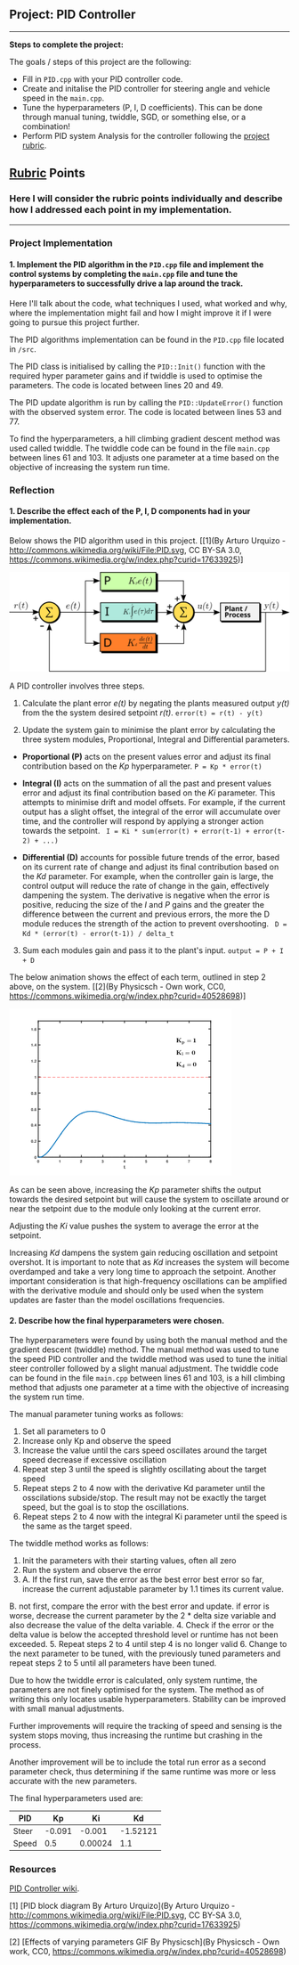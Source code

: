 ## Project: PID Controller

---


**Steps to complete the project:**  


The goals / steps of this project are the following:

* Fill in `PID.cpp` with your PID controller code.
* Create and initalise the PID controller for steering angle and vehicle speed in the `main.cpp`.
* Tune the hyperparameters (P, I, D coefficients). This can be done through manual tuning, twiddle, SGD, or something else, or a combination!
* Perform PID system Analysis for the controller following the [project rubric](https://review.udacity.com/#!/rubrics/824/view).

[//]: # (Image References)

[image1]: ./img/PID_en.svg
[image2]: ./img/PID_Compensation_Animated.gif


## [Rubric](https://review.udacity.com/#!/rubrics/824/view) Points
### Here I will consider the rubric points individually and describe how I addressed each point in my implementation.  

---

### Project Implementation
#### 1. Implement the PID algorithm in the `PID.cpp` file and implement the control systems by completing the `main.cpp` file and tune the hyperparameters to successfully drive a lap around the track.

Here I'll talk about the code, what techniques I used, what worked and why, where the implementation might fail and how I might improve it if I were going to pursue this project further.

The PID algorithms implementation can be found in the `PID.cpp` file located in `/src`.

The PID class is initialised by calling the `PID::Init()` function with the required hyper parameter gains and if twiddle is used to optimise the parameters. The code is located between lines 20 and 49.

The PID update algorithm is run by calling the `PID::UpdateError()` function with the observed system error. The code is located between lines 53 and 77.

To find the hyperparameters, a hill climbing gradient descent method was used called twiddle. The twiddle code can be found in the file `main.cpp` between lines 61 and 103. It adjusts one parameter at a time based on the objective of increasing the system run time.

### Reflection
#### 1. Describe the effect each of the P, I, D components had in your implementation.

Below shows the PID algorithm used in this project. [[1](By Arturo Urquizo - http://commons.wikimedia.org/wiki/File:PID.svg, CC BY-SA 3.0, https://commons.wikimedia.org/w/index.php?curid=17633925)]

![A block diagram of a PID controller in a feedback loop. r(t) is the desired process value or "set point", and y(t) is the measured process value.][image1]

A PID controller involves three steps.
1. Calculate the plant error *e(t)* by negating the plants measured output *y(t)* from the the system desired setpoint *r(t)*.
`error(t) = r(t) - y(t)`

2. Update the system gain to minimise the plant error by calculating the three system modules, Proportional, Integral and Differential parameters.
 * **Proportional (P)** acts on the present values error and adjust its final contribution based on the *Kp* hyperparameter.
 ` P = Kp * error(t) `

 * **Integral (I)** acts on the summation of all the past and present values error and adjust its final contribution based on the *Ki* parameter. This attempts to minimise drift and model offsets. For example, if the current output has a slight offset, the integral of the error will accumulate over time, and the controller will respond by applying a stronger action towards the setpoint.
 ` I = Ki * sum(error(t) + error(t-1) + error(t-2) + ...)`

 * **Differential (D)** accounts for possible future trends of the error, based on its current rate of change and adjust its final contribution based on the *Kd* parameter. For example, when the controller gain is large, the control output will reduce the rate of change in the gain, effectively dampening the system. The derivative is negative when the error is positive, reducing the size of the *I* and *P* gains and the greater the difference between the current and previous errors, the more the D module reduces the strength of the action to prevent overshooting.
 ` D = Kd * (error(t) - error(t-1)) / delta_t`

3. Sum each modules gain and pass it to the plant's input.
`output = P + I + D`

The below animation shows the effect of each term, outlined in step 2 above, on the system. [[2](By Physicsch - Own work, CC0, https://commons.wikimedia.org/w/index.php?curid=40528698)]

![Effects of varying PID parameters (Kp,Ki,Kd) on the step response of a system.][image2]

As can be seen above, increasing the *Kp* parameter shifts the output towards the desired setpoint but will cause the system to oscillate around or near the setpoint due to the module only looking at the current error.

Adjusting the *Ki* value pushes the system to average the error at the setpoint.

Increasing *Kd* dampens the system gain reducing oscillation and setpoint overshot. It is important to note that as *Kd* increases the system will become overdamped and take a very long time to approach the setpoint. Another important consideration is that high-frequency oscillations can be amplified with the derivative module and should only be used when the system updates are faster than the model oscillations frequencies.

#### 2. Describe how the final hyperparameters were chosen.

The hyperparameters were found by using both the manual method and the gradient descent (twiddle) method. The manual method was used to tune the speed PID controller and the twiddle method was used to tune the initial steer controller followed by a slight manual adjustment. The twiddle code can be found in the file `main.cpp` between lines 61 and 103, is a hill climbing method that adjusts one parameter at a time with the objective of increasing the system run time.

The manual parameter tuning works as follows:
1. Set all parameters to 0
2. Increase only Kp and observe the speed
3. Increase the value until the cars speed oscillates around the target speed decrease if excessive oscillation
4. Repeat step 3 until the speed is slightly oscillating about the  target speed
5. Repeat steps 2 to 4 now with the derivative Kd parameter until the osscilations subside/stop. The result may not be exactly the target speed, but the goal is to stop the oscillations.
6. Repeat steps 2 to 4 now with the integral Ki parameter until the speed is the same as the target speed.

The twiddle method works as follows:
1. Init the parameters with their starting values, often all zero
2. Run the system and observe the error
3. A. If the first run, save the error as the best error best error so far, increase the current adjustable parameter by 1.1 times its current value.

 B. not first, compare the error with the best error and update. if error is worse, decrease the current parameter by the 2 * delta size variable and also decrease the value of the delta variable.
4. Check if the error or the delta value is below the accepted threshold level or runtime has not been exceeded.
5. Repeat steps 2 to 4 until step 4 is no longer valid
6. Change to the next parameter to be tuned, with the previously tuned parameters and repeat steps 2 to 5 until all parameters have been tuned.

Due to how the twiddle error is calculated, only system runtime, the parameters are not finely optimised for the system. The method as of writing this only locates usable hyperparameters. Stability can be improved with small manual adjustments.

Further improvements will require the tracking of speed and sensing is the system stops moving, thus increasing the runtime but crashing in the process.

Another improvement will be to include the total run error as a second parameter check, thus determining if the same runtime was more or less accurate with the new parameters.

The final hyperparameters used are:

PID | Kp | Ki | Kd
---|---|---|---
Steer | -0.091 | -0.001 | -1.52121
Speed | 0.5 | 0.00024 | 1.1

### Resources
[PID Controller wiki](https://en.wikipedia.org/wiki/PID_controller).

[1] [PID block diagram By Arturo Urquizo](By Arturo Urquizo - http://commons.wikimedia.org/wiki/File:PID.svg, CC BY-SA 3.0, https://commons.wikimedia.org/w/index.php?curid=17633925)

[2] [Effects of varying parameters GIF By Physicsch](By Physicsch - Own work, CC0, https://commons.wikimedia.org/w/index.php?curid=40528698)

